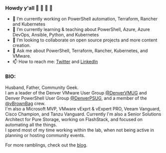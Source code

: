### Howdy y'all 👋 🧡 💚 💙
 

- 🔭 I’m currently working on PowerShell automation, Terraform, Rancher and Kubernetes
- 🌱 I’m currently learning & teaching about PowerShell, Azure, Azure DevOps, Ansible, Python, and Kubernetes
- 👯 I’m looking to collaborate on open source projects and more content creation.
- 💬 Ask me about PowerShell, Terraform, Rancher, Kubernetes, and VMware.
- 📫 How to reach me: [Twitter](https://twitter.com/jhoughes) and [LinkedIn](https://www.linkedin.com/in/joehoughes/)

### BIO:

Husband, Father, Community Geek.  
I am a leader of the Denver VMware User Group [@DenverVMUG](https://twitter.com/DenverVMUG) and Denver PowerShell User Group [@DenverPSUG](https://twitter.com/DenverPSUG), and a member of the [@vBrownBag](https://twitter.com/vbrownbag) crew.  
I'm also a Microsoft MVP, VMware vExprt & vExpert PRO, Veeam Vanguard, Cisco Champion, and Tanzu Vanguard.
Currently I'm also a Senior Solutions Architect for Pure Storage, working on FlashStack, and focused on automating all the things.  
I spend most of my time working within the lab, when not being active in planning or hosting community events.  

For more ramblings, check out the [blog](https://www.fullstackgeek.net/).  
